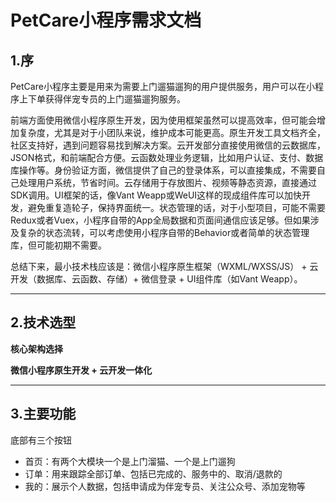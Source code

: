 # PetCare小程序需求文档

## 1.序

PetCare小程序主要是用来为需要上门遛猫遛狗的用户提供服务，用户可以在小程序上下单获得伴宠专员的上门遛猫遛狗服务。

前端方面使用微信小程序原生开发，因为使用框架虽然可以提高效率，但可能会增加复杂度，尤其是对于小团队来说，维护成本可能更高。原生开发工具文档齐全，社区支持好，遇到问题容易找到解决方案。云开发部分直接使用微信的云数据库，JSON格式，和前端配合方便。云函数处理业务逻辑，比如用户认证、支付、数据库操作等。身份验证方面，微信提供了自己的登录体系，可以直接集成，不需要自己处理用户系统，节省时间。云存储用于存放图片、视频等静态资源，直接通过SDK调用。UI框架的话，像Vant Weapp或WeUI这样的现成组件库可以加快开发，避免重复造轮子，保持界面统一。状态管理的话，对于小型项目，可能不需要Redux或者Vuex，小程序自带的App全局数据和页面间通信应该足够。但如果涉及复杂的状态流转，可以考虑使用小程序自带的Behavior或者简单的状态管理库，但可能初期不需要。

总结下来，最小技术栈应该是：微信小程序原生框架（WXML/WXSS/JS） + 云开发（数据库、云函数、存储）+ 微信登录 + UI组件库（如Vant Weapp）。

------

## 2.技术选型

**核心架构选择**

**微信小程序原生开发 + 云开发一体化**

------

## 3.主要功能

底部有三个按钮

* 首页：有两个大模块一个是上门溜猫、一个是上门遛狗
* 订单：用来跟踪全部订单、包括已完成的、服务中的、取消/退款的
* 我的：展示个人数据，包括申请成为伴宠专员、关注公众号、添加宠物等

